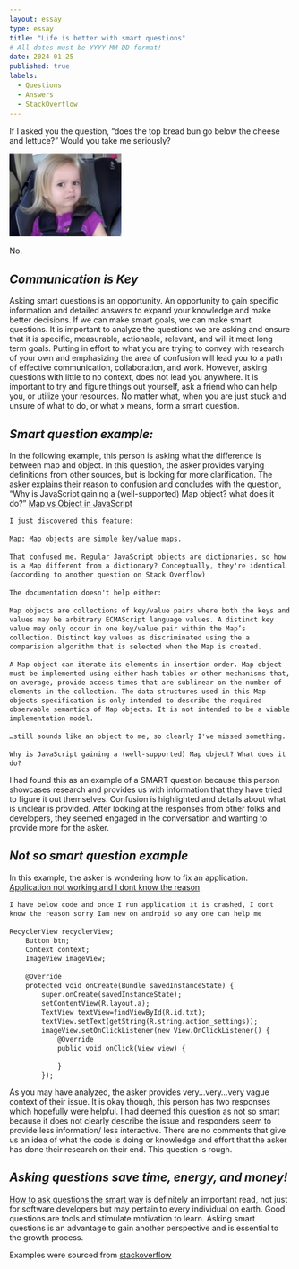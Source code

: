 ```yaml
---
layout: essay
type: essay
title: "Life is better with smart questions"
# All dates must be YYYY-MM-DD format!
date: 2024-01-25
published: true
labels:
  - Questions
  - Answers
  - StackOverflow
---
```


If I asked you the question, “does the top bread bun go below the cheese and lettuce?” Would you take me seriously? 

<img width="200px" class="rounded float-start pe-4" src="../img/little side eye.png">

No. 
<br> <!-- Add a line break -->

## _Communication is Key_
Asking smart questions is an opportunity. An opportunity to gain specific information and detailed answers to expand your knowledge and make better decisions. If we can make smart goals, we can make smart questions. It is important to analyze the questions we are asking and ensure that it is specific, measurable, actionable, relevant, and will it meet long term goals. Putting in effort to what you are trying to convey with research of your own and emphasizing the area of confusion will lead you to a path of effective communication, collaboration, and work. However, asking questions with little to no context, does not lead you anywhere. It is important to try and figure things out yourself, ask a friend who can help you, or utilize your resources. No matter what, when you are just stuck and unsure of what to do, or what x means, form a smart question.

## _Smart question example:_

In the following example, this person is asking what the difference is between map and object. In this question, the asker provides varying definitions from other sources, but is looking for more clarification. The asker explains their reason to confusion and concludes with the question, “Why is JavaScript gaining a (well-supported) Map object? what does it do?”
[Map vs Object in JavaScript](https://stackoverflow.com/questions/18541940/map-vs-object-in-javascript)

```
I just discovered this feature:

Map: Map objects are simple key/value maps.

That confused me. Regular JavaScript objects are dictionaries, so how is a Map different from a dictionary? Conceptually, they're identical (according to another question on Stack Overflow)

The documentation doesn't help either:

Map objects are collections of key/value pairs where both the keys and values may be arbitrary ECMAScript language values. A distinct key value may only occur in one key/value pair within the Map’s collection. Distinct key values as discriminated using the a comparision algorithm that is selected when the Map is created.

A Map object can iterate its elements in insertion order. Map object must be implemented using either hash tables or other mechanisms that, on average, provide access times that are sublinear on the number of elements in the collection. The data structures used in this Map objects specification is only intended to describe the required observable semantics of Map objects. It is not intended to be a viable implementation model.

…still sounds like an object to me, so clearly I've missed something.

Why is JavaScript gaining a (well-supported) Map object? What does it do?
```

I had found this as an example of a SMART question because this person showcases research and provides us with information that they have tried to figure it out themselves. Confusion is highlighted and details about what is unclear is provided. After looking at the responses from other folks and developers, they seemed engaged in the conversation and wanting to provide more for the asker.

## _Not so smart question example_
In this example, the asker is wondering how to fix an application. 
[Application not working and I dont know the reason](https://stackoverflow.com/questions/58114330/application-not-working-and-i-dont-know-the-reason)

```
I have below code and once I run application it is crashed, I dont know the reason sorry Iam new on android so any one can help me

RecyclerView recyclerView;
    Button btn;
    Context context;
    ImageView imageView;

    @Override
    protected void onCreate(Bundle savedInstanceState) {
        super.onCreate(savedInstanceState);
        setContentView(R.layout.a);
        TextView textView=findViewById(R.id.txt);
        textView.setText(getString(R.string.action_settings));
        imageView.setOnClickListener(new View.OnClickListener() {
            @Override
            public void onClick(View view) {

            }
        });
```
As you may have analyzed, the asker provides very…very…very vague context of their issue. It is okay though, this person has two responses which hopefully were helpful. I had deemed this question as not so smart because it does not clearly describe the issue and responders seem to provide less information/ less interactive. There are no comments that give us an idea of what the code is doing or knowledge and effort that the asker has done their research on their end. This question is rough. 

## _Asking questions save time, energy, and money!_
[How to ask questions the smart way](http://www.catb.org/esr/faqs/smart-questions.html) is definitely an important read, not just for software developers but may pertain to every individual on earth. Good questions are tools and stimulate motivation to learn. Asking smart questions is an advantage to gain another perspective and is essential to the growth process. 




Examples were sourced from [stackoverflow](https://stackoverflow.com/) 


